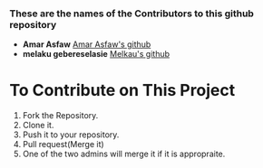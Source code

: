 ### These are the names of the Contributors to this github repository

* **Amar Asfaw** [Amar Asfaw's github](https://github.com/Amxson)
* **melaku gebereselasie** [Melkau's github](https://github.com/melaku)

# To Contribute on This Project
1. Fork the Repository.
2. Clone it.
3. Push it to your repository.
4. Pull request(Merge it)
5. One of the two admins will merge it if it is appropraite.
